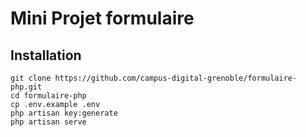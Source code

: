 # Mini Projet formulaire

## Installation

```
git clone https://github.com/campus-digital-grenoble/formulaire-php.git
cd formulaire-php
cp .env.example .env
php artisan key:generate
php artisan serve
```
